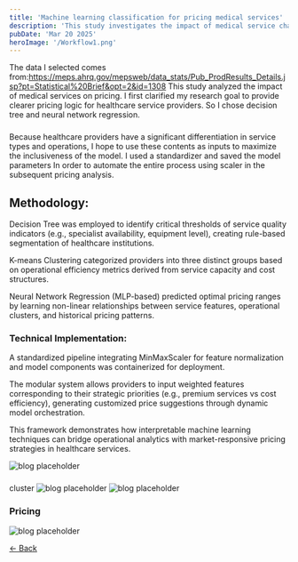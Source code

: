 ```yaml
---  
title: 'Machine learning classification for pricing medical services'
description: 'This study investigates the impact of medical service characteristics on pricing strategies through a structured machine learning framework. The research goal focuses on establishing a data-driven pricing recommendation system tailored to healthcare enterprises operational priorities.'
pubDate: 'Mar 20 2025'
heroImage: '/Workflow1.png'
---  
```




The data I selected comes 
from:https://meps.ahrq.gov/mepsweb/data_stats/Pub_ProdResults_Details.jsp?pt=Statistical%20Brief&opt=2&id=1308 
This study analyzed the impact of medical services on pricing. 
I first clarified my research goal to provide clearer pricing logic for healthcare service 
providers. So I chose decision tree and neural network regression.

###

Because healthcare providers have a significant differentiation in service types and 
operations, I hope to use these contents as inputs to maximize the inclusiveness of the 
model. I used a standardizer and saved the model parameters 
In order to automate the entire process using scaler in the subsequent pricing analysis. 

## Methodology:

Decision Tree was employed to identify critical thresholds of service quality indicators (e.g., specialist availability, equipment level), creating rule-based segmentation of healthcare institutions.

K-means Clustering categorized providers into three distinct groups based on operational efficiency metrics derived from service capacity and cost structures.

Neural Network Regression (MLP-based) predicted optimal pricing ranges by learning non-linear relationships between service features, operational clusters, and historical pricing patterns.

### Technical Implementation:

A standardized pipeline integrating MinMaxScaler for feature normalization and model components was containerized for deployment.

The modular system allows providers to input weighted features corresponding to their strategic priorities (e.g., premium services vs cost efficiency), generating customized price suggestions through dynamic model orchestration.

This framework demonstrates how interpretable machine learning techniques can bridge operational analytics with market-responsive pricing strategies in healthcare services.

![blog placeholder](/Workflow2.png)

###

cluster
![blog placeholder](/Workflow3.png)
![blog placeholder](/Workflow4.png)

### Pricing
![blog placeholder](/Workflow5.png)





<a href="javascript:history.back()" class="back-button">← Back</a>
